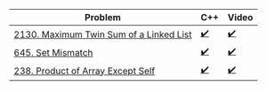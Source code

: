<!-- # Linked List -->

| Problem | C++ | Video |
|---------|---|-------|
| [2130. Maximum Twin Sum of a Linked List](https://leetcode.com/problems/maximum-twin-sum-of-a-linked-list/) | [✔️](code/2130MaximumTwinSumofaLinkedList.cpp) | [✔️](https://www.facebook.com/watch/live/?ref=watch_permalink&v=3575293192712530) |
| [645. Set Mismatch](https://leetcode.com/problems/set-mismatch/) | [✔️](code/645.%20Set%20Mismatch.cpp) | [✔️](https://web.facebook.com/iCodeguru/videos/913796040268950/) |
| [238. Product of Array Except Self](https://leetcode.com/problems/product-of-array-except-self/) | [✔️](code/238.%20Product%20of%20Array%20Except%20Self.cpp) | [✔️](https://fb.watch/pLLGeAw54r/) |


<!-- | [645. Set Mismatch](https://leetcode.com/problems/set-mismatch/) | [✔️](code/645.%20Set%20Mismatch.cpp) | [✔️](https://web.facebook.com/iCodeguru/videos/913796040268950/) | -->
<!-- 
| [0242 - Valid Anagram](https://leetcode.com/problems/valid-anagram/) | [C Solution](path/to/c/code/file2.c) | [Video](https://facebook.com/video/link2) | -->


